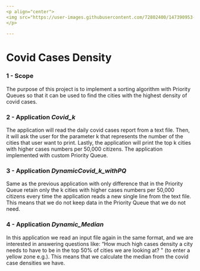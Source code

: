 ```yaml
---
<p align="center">
<img src="https://user-images.githubusercontent.com/72802400/147390953-1710cda5-3ec6-48bb-9e9a-545ed4f917ee.jpg" align="center"><img src="https://user-images.githubusercontent.com/72802400/147390801-6d7ec12e-b95a-4462-9816-05e6d87af24a.jpg" width ="90" height"100" align = "center">
</p>

---
```


# Covid Cases Density

### 1 - Scope
The purpose of this project is to implement a sorting algorithm with Priority Queues so that it can be used to find the cities with the highest density of covid
cases.

### 2 - Application *Covid_k*
The application will read the daily covid cases report from  a text file. Then, it will ask the user for the parameter k that represents the number of the cities that user want to print. Lastly, the application will print the top k cities with higher cases numbers per 50,000 citizens. The application implemented with custom Priority Queue.

### 3 - Application *DynamicCovid_k_withPQ*
Same as the previous application with only difference that in the Priority Queue retain only the k cities with higher cases numbers per 50,000 citizens every time the application reads a new single line from the text file. This means that we do not keep data in the Priority Queue that we do not need.

### 4 - Application *Dynamic_Median*
In this application we read an input file again in the same format, and we are interested in answering questions like: “How much
high cases density a city needs to have to be in the top 50% of cities we are looking at? " (to enter a yellow zone e.g.). This means that we calculate the median from the covid case densities we have.
